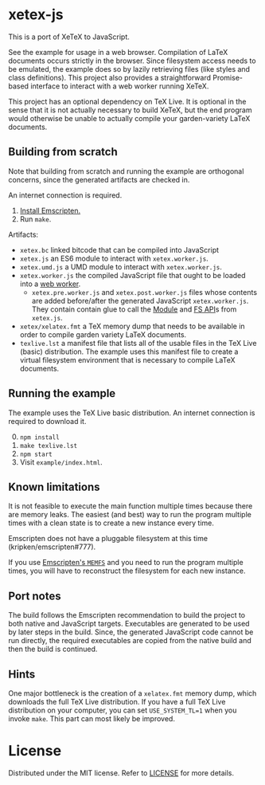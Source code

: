 # xetex-js

This is a port of XeTeX to JavaScript.

See the example for usage in a web browser. Compilation of LaTeX documents
occurs strictly in the browser. Since filesystem access needs to be emulated,
the example does so by lazily retrieving files (like styles and class
definitions). This project also provides a straightforward Promise-based
interface to interact with a web worker running XeTeX.

This project has an optional dependency on TeX Live. It is optional in the sense
that it is not actually necessary to build XeTeX, but the end program would
otherwise be unable to actually compile your garden-variety LaTeX documents.


## Building from scratch

Note that building from scratch and running the example are orthogonal concerns,
since the generated artifacts are checked in.

An internet connection is required.

1.  [Install Emscripten.](https://kripken.github.io/emscripten-site/)
2.  Run `make`.

Artifacts:

*   `xetex.bc` linked bitcode that can be compiled into JavaScript
*   `xetex.js` an ES6 module to interact with `xetex.worker.js`.
*   `xetex.umd.js` a UMD module to interact with `xetex.worker.js`.
*   `xetex.worker.js` the compiled JavaScript file that ought to be loaded into
    a
    [web worker](https://developer.mozilla.org/en-US/docs/Web/API/Web_Workers_API).
    *   `xetex.pre.worker.js` and `xetex.post.worker.js` files whose contents are 
        added before/after the generated JavaScript `xetex.worker.js`. They contain
        contain glue to call the
        [Module](https://kripken.github.io/emscripten-site/docs/api_reference/module.html)
        and
        [FS API](https://kripken.github.io/emscripten-site/docs/api_reference/Filesystem-API.html)s
        from `xetex.js`.
*   `xetex/xelatex.fmt` a TeX memory dump that needs to be available in order to
    compile garden variety LaTeX documents.
*   `texlive.lst` a manifest file that lists all of the usable files in the TeX
    Live (basic) distribution. The example uses this manifest file to create a
    virtual filesystem environment that is necessary to compile LaTeX documents.


## Running the example

The example uses the TeX Live basic distribution. An internet connection is
required to download it.

0.  `npm install`
1.  `make texlive.lst`
2.   `npm start`
3.   Visit `example/index.html`.


## Known limitations

It is not feasible to execute the main function multiple times because there are
memory leaks. The easiest (and best) way to run the program multiple times with
a clean state is to create a new instance every time.

Emscripten does not have a pluggable filesystem at this time
(kripken/emscripten#777).

If you use
[Emscripten's `MEMFS`](https://kripken.github.io/emscripten-site/docs/api_reference/Filesystem-API.html#memfs)
and you need to run the program multiple times, you will have to reconstruct the
filesystem for each new instance.


## Port notes

The build follows the Emscripten recommendation to build the project to both
native and JavaScript targets. Executables are generated to be used by later
steps in the build. Since, the generated JavaScript code cannot be run directly,
the required executables are copied from the native build and then the build is
continued.


## Hints

One major bottleneck is the creation of a `xelatex.fmt` memory dump, which
downloads the full TeX Live distribution. If you have a full TeX Live
distribution on your computer, you can set `USE_SYSTEM_TL=1` when you invoke
`make`. This part can most likely be improved.



# License

Distributed under the MIT license. Refer to [LICENSE](LICENSE) for more details.
